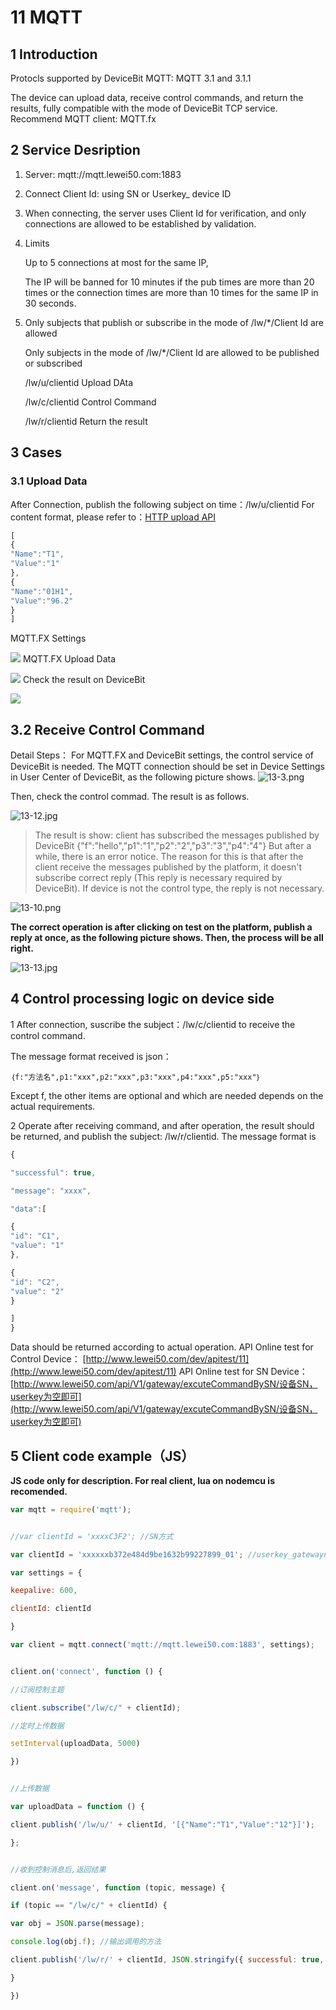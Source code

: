 # 11  MQTT

## 1 Introduction

Protocls supported by DeviceBit MQTT: MQTT 3.1 and 3.1.1

The device can upload data, receive control commands, and return the results, fully compatible with the mode of DeviceBit TCP service. Recommend MQTT client: MQTT.fx

## 2 Service Desription

1. Server: mqtt://mqtt.lewei50.com:1883
2. Connect Client Id: using SN or Userkey\_ device ID
3. When connecting, the server uses Client Id for verification, and only connections are allowed to be established by validation.
4. Limits

   Up to 5 connections at most for the same IP,

   The IP will be banned for 10 minutes if the pub times are more than 20 times or the connection times are more than 10 times for the same IP in 30 seconds.

5. Only subjects that publish or subscribe in the mode of /lw/\*/Client Id are allowed

   Only subjects in the mode of /lw/\*/Client Id are allowed to be published or subscribed

   /lw/u/clientid Upload DAta

   /lw/c/clientid Control Command

   /lw/r/clientid Return the result

## 3 Cases

### 3.1 Upload Data

After Connection, publish the following subject on time：/lw/u/clientid For content format, please refer to：[HTTP upload API](http://www.lewei50.com/dev/apiinfo/3)

```javascript
[
{
"Name":"T1",
"Value":"1"
},
{
"Name":"01H1",
"Value":"96.2"
}
]
```

MQTT.FX Settings

![](http://doc-resources.lewei50.com/lewei50/img/MQTT-lewei50-20170504-1.jpg) MQTT.FX Upload Data

![](http://doc-resources.lewei50.com/lewei50/img/MQTT-lewei50-20170504-2.jpg) Check the result on DeviceBit

![](https://upload-images.jianshu.io/upload_images/5875248-214c51d83265cfae.png?imageMogr2/auto-orient/strip|imageView2/2/w/1240)

## 3.2 Receive Control Command

Detail Steps： For MQTT.FX and DeviceBit settings, the control service of DeviceBit is needed. The MQTT connection should be set in Device Settings in User Center of DeviceBit, as the following picture shows. ![13-3.png](https://upload-images.jianshu.io/upload_images/5875248-528caf6c5c8a0d67.png?imageMogr2/auto-orient/strip|imageView2/2/w/1240)

Then, check the control commad. The result is as follows.

![13-12.jpg](https://upload-images.jianshu.io/upload_images/5875248-e3d7bb8e6280b8f9.jpg?imageMogr2/auto-orient/strip|imageView2/2/w/1240)

> The result is show: client has subscribed the messages published by DeviceBit {"f":"hello","p1":"1","p2":"2","p3":"3","p4":"4"} But after a while, there is an error notice. The reason for this is that after the client receive the messages published by the platform, it doesn't subscribe correct reply \(This reply is necessary required by DeviceBit\). If device is not the control type, the reply is not necessary.

![13-10.png](https://upload-images.jianshu.io/upload_images/5875248-f495cce7ff3145b4.png?imageMogr2/auto-orient/strip|imageView2/2/w/1240)

**The correct operation is after clicking on test on the platform, publish a reply at once, as the following picture shows. Then, the process will be all right.**

![13-13.jpg](https://upload-images.jianshu.io/upload_images/5875248-d4f049723497f609.jpg?imageMogr2/auto-orient/strip|imageView2/2/w/1240)

## 4 Control processing logic on device side

1 After connection, suscribe the subject：/lw/c/clientid to receive the control command.

The message format received is json：

```text
｛f:"方法名",p1:"xxx",p2:"xxx",p3:"xxx",p4:"xxx",p5:"xxx"｝
```

Except f, the other items are optional and which are needed depends on the actual requirements.

2 Operate after receiving command, and after operation, the result should be returned, and publish the subject: /lw/r/clientid. The message format is

```javascript
{

"successful": true,

"message": "xxxx",

"data":[

{
"id": "C1",
"value": "1"
},

{
"id": "C2",
"value": "2"
}

]
}
```

Data should be returned according to actual operation. API Online test for Control Device： [http://www.lewei50.com/dev/apitest/11](http://www.lewei50.com/dev/apitest/11) API Online test for SN Device： [http://www.lewei50.com/api/V1/gateway/excuteCommandBySN/设备SN，userkey为空即可](http://www.lewei50.com/api/V1/gateway/excuteCommandBySN/设备SN，userkey为空即可)

## 5 Client code example（JS）

**JS code only for description. For real client, lua on nodemcu is recomended.**

```javascript
var mqtt = require('mqtt');


//var clientId = 'xxxxC3F2'; //SN方式

var clientId = 'xxxxxxb372e484d9be1632b99227899_01'; //userkey_gatewayno方式

var settings = {

keepalive: 600,

clientId: clientId

}

var client = mqtt.connect('mqtt://mqtt.lewei50.com:1883', settings);


client.on('connect', function () {

//订阅控制主题

client.subscribe("/lw/c/" + clientId);

//定时上传数据

setInterval(uploadData, 5000)

})


//上传数据

var uploadData = function () {

client.publish('/lw/u/' + clientId, '[{"Name":"T1","Value":"12"}]');

};


//收到控制消息后,返回结果

client.on('message', function (topic, message) {

if (topic == "/lw/c/" + clientId) {

var obj = JSON.parse(message);

console.log(obj.f); //输出调用的方法

client.publish('/lw/r/' + clientId, JSON.stringify({ successful: true, message: null, data: 'testok' }));

}

})
```

